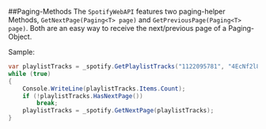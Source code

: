 ##Paging-Methods
The `SpotifyWebAPI` features two paging-helper Methods, `GetNextPage(Paging<T> page)` and `GetPreviousPage(Paging<T> page)`.
Both are an easy way to receive the next/previous page of a Paging-Object.

Sample:
````csharp
var playlistTracks = _spotify.GetPlaylistTracks("1122095781", "4EcNf2l8rXInbJOf3tQdgU", "", 50);
while (true)
{
    Console.WriteLine(playlistTracks.Items.Count);
    if (!playlistTracks.HasNextPage())
        break;
    playlistTracks = _spotify.GetNextPage(playlistTracks);
}
````

